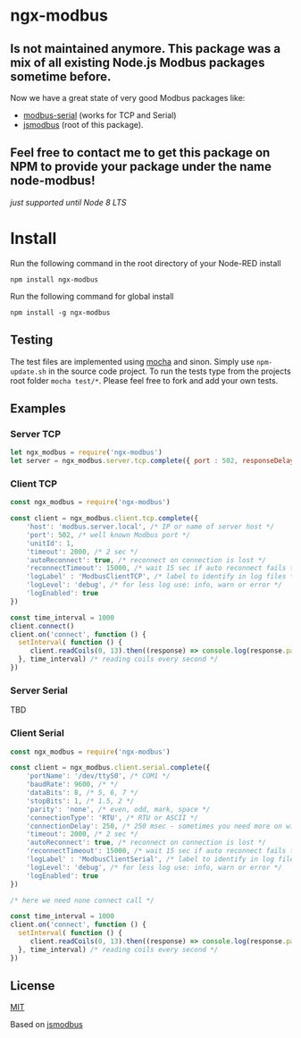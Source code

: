 
ngx-modbus
===========

## Is not maintained anymore. This package was a mix of all existing Node.js Modbus packages sometime before. 
Now we have a great state of very good Modbus packages like:
 
 * [modbus-serial][4] (works for TCP and Serial) 
 * [jsmodbus][3] (root of this package). 

## Feel free to contact me to get this package on NPM to provide your package under the name node-modbus!

*just supported until Node 8 LTS*

# Install

Run the following command in the root directory of your Node-RED install

    npm install ngx-modbus

Run the following command for global install

    npm install -g ngx-modbus

Testing
-------

The test files are implemented using [mocha](https://github.com/visionmedia/mocha) and sinon.
Simply use `npm-update.sh` in the source code project.
To run the tests type from the projects root folder `mocha test/*`.
Please feel free to fork and add your own tests.

Examples
--------

### Server TCP
```js
let ngx_modbus = require('ngx-modbus')
let server = ngx_modbus.server.tcp.complete({ port : 502, responseDelay: 200 })
```

### Client TCP
```js
const ngx_modbus = require('ngx-modbus')

const client = ngx_modbus.client.tcp.complete({
    'host': 'modbus.server.local', /* IP or name of server host */
    'port': 502, /* well known Modbus port */
    'unitId': 1, 
    'timeout': 2000, /* 2 sec */
    'autoReconnect': true, /* reconnect on connection is lost */
    'reconnectTimeout': 15000, /* wait 15 sec if auto reconnect fails to often */
    'logLabel' : 'ModbusClientTCP', /* label to identify in log files */
    'logLevel': 'debug', /* for less log use: info, warn or error */
    'logEnabled': true
})

const time_interval = 1000
client.connect()
client.on('connect', function () {
  setInterval( function () {
     client.readCoils(0, 13).then((response) => console.log(response.payload))
  }, time_interval) /* reading coils every second */
})
```

### Server Serial

TBD

### Client Serial
```js
const ngx_modbus = require('ngx-modbus')

const client = ngx_modbus.client.serial.complete({
    'portName': '/dev/ttyS0', /* COM1 */
    'baudRate': 9600, /* */
    'dataBits': 8, /* 5, 6, 7 */
    'stopBits': 1, /* 1.5, 2 */
    'parity': 'none', /* even, odd, mark, space */
    'connectionType': 'RTU', /* RTU or ASCII */
    'connectionDelay': 250, /* 250 msec - sometimes you need more on windows */
    'timeout': 2000, /* 2 sec */
    'autoReconnect': true, /* reconnect on connection is lost */
    'reconnectTimeout': 15000, /* wait 15 sec if auto reconnect fails to often */
    'logLabel' : 'ModbusClientSerial', /* label to identify in log files */
    'logLevel': 'debug', /* for less log use: info, warn or error */
    'logEnabled': true
})

/* here we need none connect call */

const time_interval = 1000
client.on('connect', function () {
  setInterval( function () {
     client.readCoils(0, 13).then((response) => console.log(response.payload))
  }, time_interval) /* reading coils every second */
})
```

## License

[MIT](LICENSE)

Based on [jsmodbus][1]

[1]:https://github.com/Cloud-Automation/node-modbus
[2]:https://github.com/visionmedia/mocha
[3]:https://www.npmjs.com/package/jsmodbus
[4]:https://www.npmjs.com/package/modbus-serial
